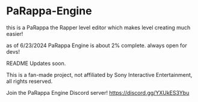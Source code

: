# PaRappa-Engine
this is a PaRappa the Rapper level editor which makes level creating much easier!

as of 6/23/2024 PaRappa Engine is about 2% complete.
always open for devs!

README Updates soon.

This is a fan-made project, not affiliated by Sony Interactive Entertainment, all rights reserved.

Join the PaRappa Engine Discord server! https://discord.gg/YXUkES3Ybu 

